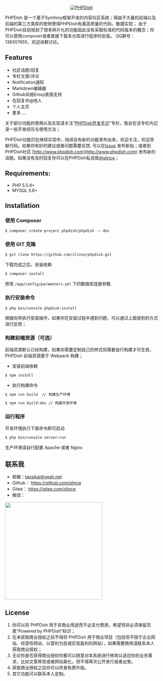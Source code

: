 <p align="center">
  <a href="https://www.phpdish.com/">
    <img alt="PHPDish" src="https://raw.githubusercontent.com/slince/phpdish/master/assets/img/logo2.png"/>
  </a>
</p>

PHPDish 是一个基于Symfony框架开发的内容社区系统；得益于大量的前端以及后端的第三方类库的使用使得PHPDish有着高质量的代码，敏捷实现；
由于PHPDish目前规划了很多碎片化的功能因此没有采取标准的代码版本的概念；你可以使用composer或者直接下载本仓库进行程序的安装。
QQ群号：138307655，欢迎进群讨论。

## Features

- 社区话题/回复
- 专栏文章/评论
- Notification通知
- Markdown编辑器
- Github风格Emoji表情支持
- 在回复中@他人
- 个人主页
- 更多 ...

关于部分功能的使用以及实现请关注”[PHPDish开发手记](https://www.phpdish.com/categories/phpdish-development-notes)“专栏，我会在该专栏内记录一些开发经历与使用方法；

PHPDish功能仍在继续实现中，陆续会有新的功能发布出来，欢迎关注，欢迎贡献代码。如果你有好的建议或者问题需要反馈,
可以在[Issue](https://github.com/slince/phpdish/issues) 发布新贴；或者到PHPDish社区 [http://www.phpdish.com](http://www.phpdish.com) 
发布新的话题。如果没有及时回复你可以在PHPDish私信我[@slince](http://www.phpdish.com/users/slince)；


## Requirements:

- PHP 5.5.9+
- MYSQL 5.6+

## Installation

### 使用 Composer

```bash
$ composer create-project phpdish/phpdish -s dev
```

### 使用 GIT 克隆

```bash
$ git clone https://github.com/slince/phpdish.git
```

下载完成之后，安装依赖

```bash
$ composer install
```

修改 `/app/config/parameters.yml` 下的数据库连接参数.

### 执行安装命令

```bash
$ php bin/console phpdish:install
```

根据向导执行安装操作，如果你在安装过程中遇到问题，可以通过上面提到的方式进行反馈；

### 构建前端资源（可选）

前端资源默认已经构建，如果你需要定制自己的样式则需要自行构建才可生效，PHPDish 前端资源基于 Webpack 构建；
 
 - 安装前端依赖
 
```bash
$ npm install
```

 - 执行构建命令
    
```bash
$ npm run build  // 构建生产环境
```
  
```bash
$ npm run build:dev // 构建开发环境
```

### 运行程序

开发环境执行下面命令即可启动

```bash
$ php bin/console server:run
```

生产环境请自行配置 Apache 或者 Nginx

## 联系我

- 邮箱：taosikai@yeah.net
- Github： https://github.com/slince
- Gitee： https://gitee.com/slince
- 微信：

<img src="https://raw.githubusercontent.com/slince/phpdish/master/app/Resources/assets/wechat.jpg" width="320"/>


## License

1. 你可以将 PHPDish 用于非商业用途而不必支付费用，希望但非必须保留页尾“Powered by PHPDish”标识；
2. 在未获取商业授权之前不得将 PHPDish 用于商业项目（包括但不限于企业网站、经营性网站、以营利为目或实现盈利的网站），如果需要商用请联系本人获取商业授权；
3. 无论你是否获得商业授权你都可以随意对本系统进行修改以适应你的业务需求，比如文案修改或者网站美化，但不得再次公开发行或者出售。
4. 获取商业授权之后你可以终身免费升级。
5. 其它功能可以联系本人定制。